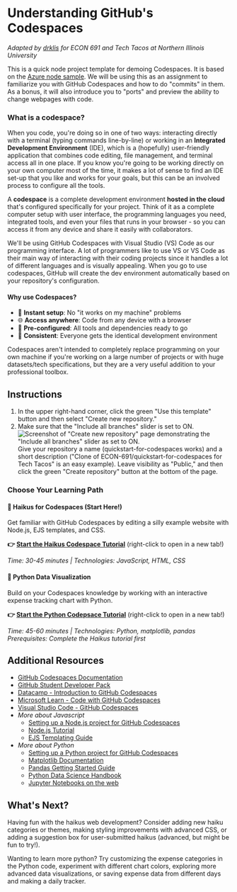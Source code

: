 # Understanding GitHub's Codespaces

*Adapted by [drklis](https://github.com/drklis) for ECON 691 and Tech Tacos at Northern Illinois University*

This is a quick node project template for demoing Codespaces. It is based on the [Azure node sample](https://github.com/Azure-Samples/nodejs-docs-hello-world). We will be using this as an assignment to familiarize you with GitHub Codespaces and how to do "commits" in them. As a bonus, it will also introduce you to "ports" and preview the ability to change webpages with code.

### What is a codespace?
When you code, you're doing so in one of two ways: interacting directly with a terminal (typing commands line-by-line) or working in an **Integrated Development Environment** (IDE), which is a (hopefully) user-friendly application that combines code editing, file management, and terminal access all in one place. If you know you're going to be working directly on your own computer most of the time, it makes a lot of sense to find an IDE set-up that you like and works for your goals, but this can be an involved process to configure all the tools. 

A **codespace** is a complete development environment **hosted in the cloud** that's configured specifically for your project. Think of it as a complete computer setup with user interface, the programming languages you need, integrated tools, and even your files that runs in your browser - so you can access it from any device and share it easily with collaborators. 

We'll be using GitHub Codespaces with Visual Studio (VS) Code as our programming interface. A lot of programmers like to use VS or VS Code as their main way of interacting with their coding projects since it handles a lot of different languages and is visually appealing. When you go to use codespaces, GitHub will create the dev environment automatically based on your repository's configuration.

#### Why use Codespaces?
- 🚀 **Instant setup**: No "it works on my machine" problems
- 🌐 **Access anywhere**: Code from any device with a browser
- 🔧 **Pre-configured**: All tools and dependencies ready to go
- 👥 **Consistent**: Everyone gets the identical development environment

Codespaces aren't intended to completely replace programming on your own machine if you're working on a large number of projects or with huge datasets/tech specifications, but they are a very useful addition to your professional toolbox.

## Instructions
1. In the upper right-hand corner, click the green "Use this template" button and then select "Create new repository."
2. Make sure that the "Include all branches" slider is set to ON.
   ![Screenshot of "Create new repository" page demonstrating the "Include all branches" slider as set to ON.](https://github.com/ECON-691/quickstart-for-codespaces/blob/main/public/images/screenshot-newrepo.png)
   Give your repository a name (quickstart-for-codespaces works) and a short description ("Clone of ECON-691/quickstart-for-codespaces for Tech Tacos" is an easy example). Leave visibility as "Public," and then click the green "Create repository" button at the bottom of the page.

### Choose Your Learning Path

#### 🎨 **Haikus for Codespaces** (Start Here!)
Get familiar with GitHub Codespaces by editing a silly example website with Node.js, EJS templates, and CSS.

**👉 [Start the Haikus Codespace Tutorial](TUTORIAL-HAIKUS.md)** (right-click to open in a new tab!)

*Time: 30-45 minutes | Technologies: JavaScript, HTML, CSS*

#### 🐍 **Python Data Visualization** 
Build on your Codespaces knowledge by working with an interactive expense tracking chart with Python.

**👉 [Start the Python Codepsace Tutorial](TUTORIAL-PYTHON.md)** (right-click to open in a new tab!)

*Time: 45-60 minutes | Technologies: Python, matplotlib, pandas*  
*Prerequisites: Complete the Haikus tutorial first*

## Additional Resources
- [GitHub Codespaces Documentation](https://docs.github.com/en/codespaces)
- [GitHub Student Developer Pack](https://education.github.com/pack/)
- [Datacamp - Introduction to GitHub Codespaces](https://www.datacamp.com/tutorial/github-codespaces)
- [Microsoft Learn - Code with GitHub Codespaces](https://learn.microsoft.com/en-us/training/modules/code-with-github-codespaces/)
- [Visual Studio Code - GitHub Codespaces](https://code.visualstudio.com/docs/remote/codespaces)
- *More about Javascript*
    - [Setting up a Node.js project for GitHub Codespaces](https://docs.github.com/en/codespaces/setting-up-your-project-for-codespaces/adding-a-dev-container-configuration/setting-up-your-nodejs-project-for-codespaces)
    - [Node.js Tutorial](https://nodejs.org/en/learn/getting-started/introduction-to-nodejs)
    - [EJS Templating Guide](https://ejs.co/#docs)
- *More about Python*
    - [Setting up a Python project for GitHub Codespaces](https://docs.github.com/en/codespaces/setting-up-your-project-for-codespaces/adding-a-dev-container-configuration/setting-up-your-python-project-for-codespaces)
    - [Matplotlib Documentation](https://matplotlib.org/stable/tutorials/index.html)
    - [Pandas Getting Started Guide](https://pandas.pydata.org/docs/getting_started/index.html)
    - [Python Data Science Handbook](https://jakevdp.github.io/PythonDataScienceHandbook/)
    - [Jupyter Notebooks on the web](https://code.visualstudio.com/docs/datascience/notebooks-web)

## What's Next?
Having fun with the haikus web development? Consider adding new haiku categories or themes, making styling improvements with advanced CSS, or adding a suggestion box for user-submitted haikus (advanced, but might be fun to try!). 

Wanting to learn more python? Try customizing the expense categories in the Python code, experiment with different chart colors, exploring more advanced data visualizations, or saving expense data from different days and making a daily tracker.

